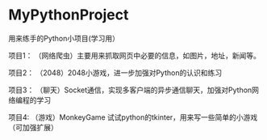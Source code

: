 # MyPythonProject
用来练手的Python小项目(学习用）


项目1：
（网络爬虫）主要用来抓取网页中必要的信息，如图片，地址，新闻等。

项目2：
（2048）2048小游戏，进一步加强对Python的认识和练习

项目3：
（聊天）Socket通信，实现多客户端的异步通信聊天，加强对Python网络编程的学习

项目4:
（游戏）MonkeyGame 试试python的tkinter，用来写一些简单的小游戏（可加强扩展）  
